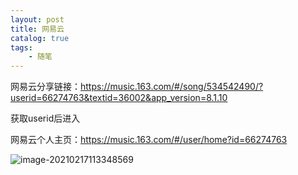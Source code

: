 ```yaml
---
layout: post
title: 网易云
catalog: true
tags:
    - 随笔
---
```

网易云分享链接：https://music.163.com/#/song/534542490/?userid=66274763&textid=36002&app_version=8.1.10

获取userid后进入

网易云个人主页：https://music.163.com/#/user/home?id=66274763

![image-20210217113348569](https://gitee.com/chrisxyq/picgo/raw/master/img/image-20210217113348569.png)